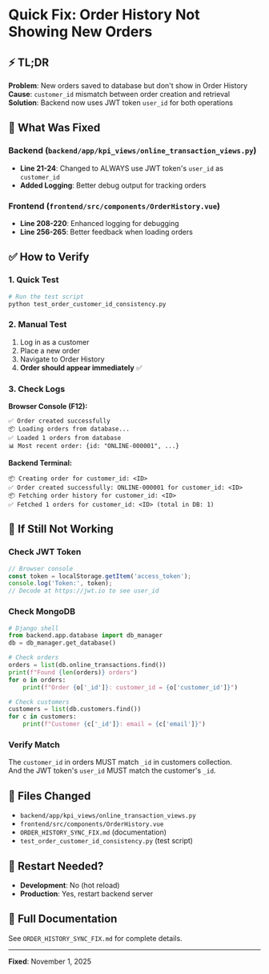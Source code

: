 # Quick Fix: Order History Not Showing New Orders

## ⚡ TL;DR

**Problem**: New orders saved to database but don't show in Order History  
**Cause**: `customer_id` mismatch between order creation and retrieval  
**Solution**: Backend now uses JWT token `user_id` for both operations  

## 🔧 What Was Fixed

### Backend (`backend/app/kpi_views/online_transaction_views.py`)
- **Line 21-24**: Changed to ALWAYS use JWT token's `user_id` as `customer_id`
- **Added Logging**: Better debug output for tracking orders

### Frontend (`frontend/src/components/OrderHistory.vue`)
- **Line 208-220**: Enhanced logging for debugging
- **Line 256-265**: Better feedback when loading orders

## ✅ How to Verify

### 1. Quick Test
```bash
# Run the test script
python test_order_customer_id_consistency.py
```

### 2. Manual Test
1. Log in as a customer
2. Place a new order
3. Navigate to Order History
4. **Order should appear immediately** ✅

### 3. Check Logs

**Browser Console (F12):**
```
✅ Order created successfully
📦 Loading orders from database...
✅ Loaded 1 orders from database
📊 Most recent order: {id: "ONLINE-000001", ...}
```

**Backend Terminal:**
```
📦 Creating order for customer_id: <ID>
✅ Order created successfully: ONLINE-000001 for customer_id: <ID>
📦 Fetching order history for customer_id: <ID>
✅ Fetched 1 orders for customer_id: <ID> (total in DB: 1)
```

## 🐛 If Still Not Working

### Check JWT Token
```javascript
// Browser console
const token = localStorage.getItem('access_token');
console.log('Token:', token);
// Decode at https://jwt.io to see user_id
```

### Check MongoDB
```python
# Django shell
from backend.app.database import db_manager
db = db_manager.get_database()

# Check orders
orders = list(db.online_transactions.find())
print(f"Found {len(orders)} orders")
for o in orders:
    print(f"Order {o['_id']}: customer_id = {o['customer_id']}")

# Check customers
customers = list(db.customers.find())
for c in customers:
    print(f"Customer {c['_id']}: email = {c['email']}")
```

### Verify Match
The `customer_id` in orders MUST match `_id` in customers collection.  
And the JWT token's `user_id` MUST match the customer's `_id`.

## 📁 Files Changed

- `backend/app/kpi_views/online_transaction_views.py`
- `frontend/src/components/OrderHistory.vue`
- `ORDER_HISTORY_SYNC_FIX.md` (documentation)
- `test_order_customer_id_consistency.py` (test script)

## 🚀 Restart Needed?

- **Development**: No (hot reload)
- **Production**: Yes, restart backend server

## 📖 Full Documentation

See `ORDER_HISTORY_SYNC_FIX.md` for complete details.

---
**Fixed**: November 1, 2025

